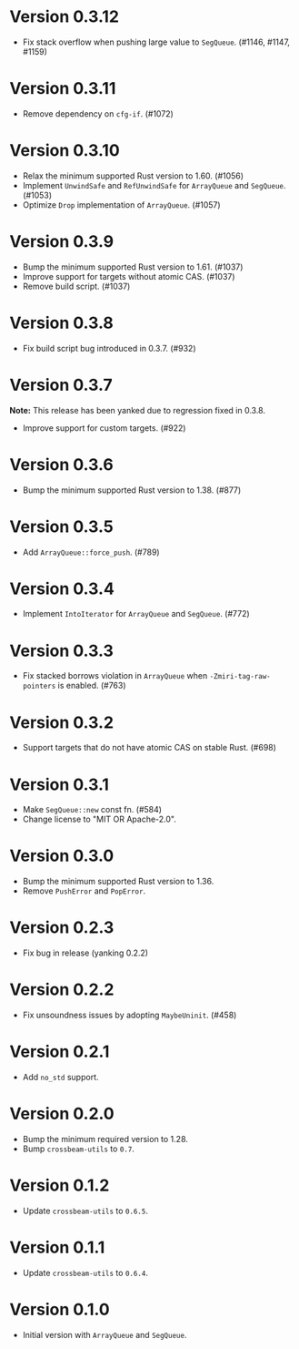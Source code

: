 # Version 0.3.12

- Fix stack overflow when pushing large value to `SegQueue`. (#1146, #1147, #1159)

# Version 0.3.11

- Remove dependency on `cfg-if`. (#1072)

# Version 0.3.10

- Relax the minimum supported Rust version to 1.60. (#1056)
- Implement `UnwindSafe` and `RefUnwindSafe` for `ArrayQueue` and `SegQueue`. (#1053)
- Optimize `Drop` implementation of `ArrayQueue`. (#1057)

# Version 0.3.9

- Bump the minimum supported Rust version to 1.61. (#1037)
- Improve support for targets without atomic CAS. (#1037)
- Remove build script. (#1037)

# Version 0.3.8

- Fix build script bug introduced in 0.3.7. (#932)

# Version 0.3.7

**Note:** This release has been yanked due to regression fixed in 0.3.8.

- Improve support for custom targets. (#922)

# Version 0.3.6

- Bump the minimum supported Rust version to 1.38. (#877)

# Version 0.3.5

- Add `ArrayQueue::force_push`. (#789)

# Version 0.3.4

- Implement `IntoIterator` for `ArrayQueue` and `SegQueue`. (#772)

# Version 0.3.3

- Fix stacked borrows violation in `ArrayQueue` when `-Zmiri-tag-raw-pointers` is enabled. (#763)

# Version 0.3.2

- Support targets that do not have atomic CAS on stable Rust. (#698)

# Version 0.3.1

- Make `SegQueue::new` const fn. (#584)
- Change license to "MIT OR Apache-2.0".

# Version 0.3.0

- Bump the minimum supported Rust version to 1.36.
- Remove `PushError` and `PopError`.

# Version 0.2.3

- Fix bug in release (yanking 0.2.2)

# Version 0.2.2

- Fix unsoundness issues by adopting `MaybeUninit`. (#458)

# Version 0.2.1

- Add `no_std` support.

# Version 0.2.0

- Bump the minimum required version to 1.28.
- Bump `crossbeam-utils` to `0.7`.

# Version 0.1.2

- Update `crossbeam-utils` to `0.6.5`.

# Version 0.1.1

- Update `crossbeam-utils` to `0.6.4`.

# Version 0.1.0

- Initial version with `ArrayQueue` and `SegQueue`.
